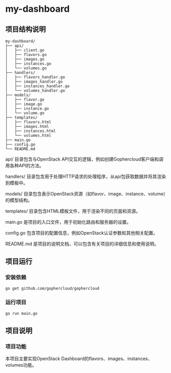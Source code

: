 # my-dashboard

## 项目结构说明

```stylus
my-dashboard/
├── api/
│   ├── client.go
│   ├── flavors.go
│   ├── images.go
│   ├── instances.go
│   └── volumes.go
├── handlers/
│   ├── flavors_handler.go
│   ├── images_handler.go
│   ├── instances_handler.go
│   └── volumes_handler.go
├── models/
│   ├── flavor.go
│   ├── image.go
│   ├── instance.go
│   └── volume.go
├── templates/
│   ├── flavors.html
│   ├── images.html
│   ├── instances.html
│   └── volumes.html
├── main.go
├── config.go
└── README.md
```
api/ 目录包含与OpenStack API交互的逻辑，例如创建Gophercloud客户端和调用各种API的方法。

handlers/ 目录包含用于处理HTTP请求的处理程序，从api包获取数据并将其渲染到模板中。

models/ 目录包含表示OpenStack资源（如flavor、image、instance、volume）的模型结构。

templates/ 目录包含HTML模板文件，用于渲染不同的页面和资源。

main.go 是项目的入口文件，用于初始化路由和服务器的设置。

config.go 包含项目的配置信息，例如OpenStack认证参数和其他相关配置。

README.md 是项目的说明文档，可以包含有关项目的详细信息和使用说明。

## 项目运行

### 安装依赖

```bash
go get github.com/gophercloud/gophercloud
```
### 运行项目

```bash
go run main.go
```
## 项目说明

### 项目功能

本项目主要实现OpenStack Dashboard的flavors、images、instances、volumes功能。